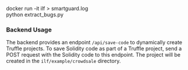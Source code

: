docker run -it ilf > smartguard.log <br> python extract_bugs.py

### Backend Usage

The backend provides an endpoint `/api/save-code` to dynamically create Truffle projects. To save Solidity code as part of a Truffle project, send a POST request with the Solidity code to this endpoint. The project will be created in the `ilf/example/crowdsale` directory.